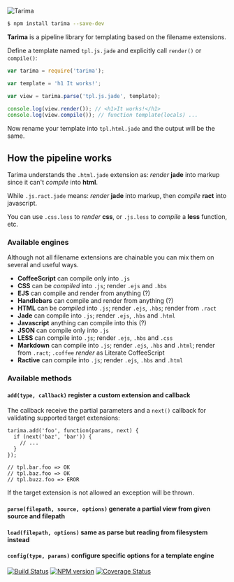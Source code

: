 ![Tarima](https://dl.dropboxusercontent.com/u/2726997/img/tarima_small.png)

```bash
$ npm install tarima --save-dev
```

**Tarima** is a pipeline library for templating  based on the filename extensions.

Define a template named `tpl.js.jade` and explicitly call `render()` or `compile()`:

```javascript
var tarima = require('tarima');

var template = 'h1 It works!';

var view = tarima.parse('tpl.js.jade', template);

console.log(view.render()); // <h1>It works!</h1>
console.log(view.compile()); // function template(locals) ...
```

Now rename your template into `tpl.html.jade` and the output will be the same.

## How the pipeline works

Tarima understands the `.html.jade` extension as: _render_ **jade** into markup since it can't _compile_ into **html**.

While `.js.ract.jade` means: _render_ **jade** into markup, then _compile_ **ract** into javascript.

You can use `.css.less` to _render_ **css**, or `.js.less` to _compile_ a **less** function, etc.

### Available engines

Although not all filename extensions are chainable you can mix them on several and useful ways.

- **CoffeeScript** can compile only into `.js`
- **CSS** can be _compiled_ into `.js`; render `.ejs` and `.hbs`
- **EJS** can compile and render from anything (?)
- **Handlebars** can compile and render from anything (?)
- **HTML** can be _compiled_ into `.js`; render `.ejs`, `.hbs`; render from `.ract`
- **Jade** can compile into `.js`; render `.ejs`, `.hbs` and `.html`
- **Javascript** anything can compile into this (?)
- **JSON** can compile only into `.js`
- **LESS** can compile into `.js`; render `.ejs`, `.hbs` and `.css`
- **Markdown** can compile into `.js`; render `.ejs`, `.hbs` and `.html`; render from `.ract`; `.coffee` _render_ as Literate CoffeeScript
- **Ractive** can compile into `.js`; render `.ejs`, `.hbs` and `.html`

### Available methods

#### `add(type, callback)` register a custom extension and callback

The callback receive the partial parameters and a `next()` callback for validating supported target extensions:

```
tarima.add('foo', function(params, next) {
  if (next('baz', 'bar')) {
    // ...
  }
});

// tpl.bar.foo => OK
// tpl.baz.foo => OK
// tpl.buzz.foo => EROR
```

If the target extension is not allowed an exception will be thrown.

#### `parse(filepath, source, options)` generate a partial view from given source and filepath

#### `load(filepath, options)` same as parse but reading from filesystem instead

#### `config(type, params)` configure specific options for a template engine

[![Build Status](https://travis-ci.org/gextech/tarima.png?branch=master)](https://travis-ci.org/gextech/tarima) [![NPM version](https://badge.fury.io/js/tarima.png)](http://badge.fury.io/js/tarima) [![Coverage Status](https://coveralls.io/repos/gextech/tarima/badge.png?branch=master)](https://coveralls.io/r/gextech/tarima?branch=master)

